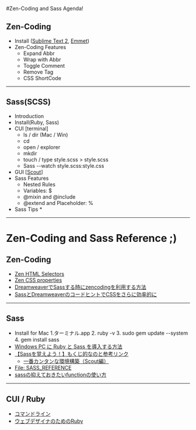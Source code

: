 #Zen-Coding and Sass Agenda!

## Zen-Coding

- Install ([Sublime Text 2](http://www.sublimetext.com/), [Emmet](https://github.com/sergeche/emmet-sublime))
- Zen-Coding Features
  * Expand Abbr
  * Wrap with Abbr
  * Toggle Comment
  * Remove Tag
  * CSS ShortCode 

---  

## Sass(SCSS)

- Introduction
- Install(Ruby, Sass)
- CUI [terminal]
  * ls / dir (Mac / Win)
  * cd
  * open / explorer
  * mkdir
  * touch / type style.scss > style.scss
  * Sass --watch style.scss:style.css
- GUI [[Scout](http://mhs.github.com/scout-app/)]
- Sass Features
  * Nested Rules
  * Variables: $
  * @mixin and @include
  * @extend and Placeholder: % 
- Sass Tips
  * 
  
---

# Zen-Coding and Sass Reference ;)

## Zen-Coding

- [Zen HTML Selectors](http://code.google.com/p/zen-coding/wiki/ZenHTMLSelectorsEn)
- [Zen CSS properties](http://code.google.com/p/zen-coding/wiki/ZenCSSPropertiesEn)
- [DreamweaverでSassする時にzencodingを利用する方法](http://met.hanatoweb.jp/archives/50/)
- [SassとDreamweaverのコードヒントでCSSをさらに効率的に](http://linker.in/journal/2010/10/sassdreamweavercss.php)

---

## Sass

- Install for Mac
  1.ターミナル.app
  2. ruby -v
  3. sudo gem update --system
  4. gem install sass
- [Windows PC に Ruby と Sass を導入する方法](http://www.hamashun.me/archives/1294573.html)
- [【Sassを覚えよう！】もくじ的なのと参考リンク](http://css-happylife.com/archives/sass/)
  * [一番カンタンな環境構築（Scout編）](http://css-happylife.com/archives/2012/0107_0000.php)
- [File: SASS_REFERENCE](http://sass-lang.com/docs/yardoc/file.SASS_REFERENCE.html)
- [sassの抑えておきたいfunctionの使い方](http://tech.naver.jp/blog/?p=845)

---

## CUI / Ruby

- [コマンドライン](http://css.studiomohawk.com/commandline/2011/02/13/terminal-101/)
- [ウェブデザイナのためのRuby](http://css.studiomohawk.com/ruby/2011/05/14/ruby_for_designer_frontend_dev/)

